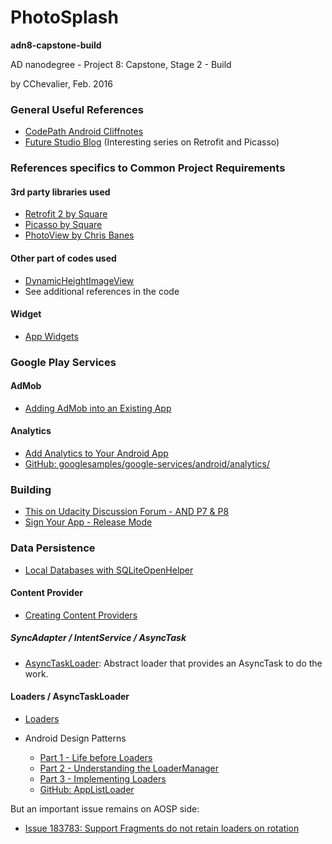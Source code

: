 # PhotoSplash
**adn8-capstone-build**

AD nanodegree - Project 8: Capstone, Stage 2 - Build

by CChevalier, Feb. 2016



### General Useful References  
- [CodePath Android Cliffnotes](https://guides.codepath.com/android)  
- [Future Studio Blog](https://futurestud.io/blog) (Interesting series on Retrofit and Picasso)  


### References specifics to Common Project Requirements

#### 3rd party libraries used
- [Retrofit 2 by Square](http://square.github.io/retrofit/)  
- [Picasso by Square](http://square.github.io/picasso/)
- [PhotoView by Chris Banes](https://github.com/chrisbanes/PhotoView)

#### Other part of codes used
- [DynamicHeightImageView](https://github.com/etsy/AndroidStaggeredGrid/blob/master/library/src/main/java/com/etsy/android/grid/util/DynamicHeightImageView.java)  
- See additional references in the code  
 
#### Widget
- [App Widgets](https://developer.android.com/guide/topics/appwidgets/index.html)  

### Google Play Services

#### AdMob
- [Adding AdMob into an Existing App](https://firebase.google.com/docs/admob/android/existing-app)  

#### Analytics
- [Add Analytics to Your Android App](https://developers.google.com/analytics/devguides/collection/android/v4/)
- [GitHub: googlesamples/google-services/android/analytics/](https://github.com/googlesamples/google-services/tree/master/android/analytics)

### Building
- [This on Udacity Discussion Forum - AND P7 & P8](https://discussions.udacity.com/t/confused-by-capstone-rubric-build-requirements/42427)  
- [Sign Your App - Release Mode](https://developer.android.com/studio/publish/app-signing.html#release-mode)

### Data Persistence
- [Local Databases with SQLiteOpenHelper](https://guides.codepath.com/android/Local-Databases-with-SQLiteOpenHelper)  

#### Content Provider
- [Creating Content Providers](https://guides.codepath.com/android/Creating-Content-Providers)  

##### SyncAdapter / IntentService / AsyncTask   
- [AsyncTaskLoader](https://developer.android.com/reference/android/content/AsyncTaskLoader.html): Abstract loader that provides an AsyncTask to do the work.  

#### Loaders / AsyncTaskLoader
- [Loaders](https://developer.android.com/guide/components/loaders.html)  

- Android Design Patterns
    - [Part 1 - Life before Loaders](http://www.androiddesignpatterns.com/2012/07/loaders-and-loadermanager-background.html)
    - [Part 2 - Understanding the LoaderManager](http://www.androiddesignpatterns.com/2012/07/understanding-loadermanager.html)  
    - [Part 3 - Implementing Loaders](http://www.androiddesignpatterns.com/2012/08/implementing-loaders.html)  
    - [GitHub: AppListLoader](https://github.com/alexjlockwood/AppListLoader)  

But an important issue remains on AOSP side:  
- [Issue 183783:	Support Fragments do not retain loaders on rotation](https://code.google.com/p/android/issues/detail?id=183783) 


